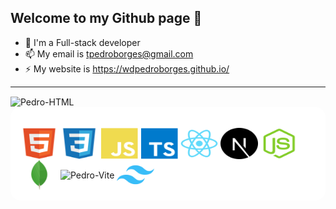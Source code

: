 ## Welcome to my Github page 👋

- 🔭 I'm a Full-stack developer
- 📫 My email is tpedroborges@gmail.com
- ⚡ My website is https://wdpedroborges.github.io/

 ---

<img align="center" alt="Pedro-HTML" src="https://media.licdn.com/dms/image/D4D16AQGQyinzIIQ8uQ/profile-displaybackgroundimage-shrink_350_1400/0/1683539571816?e=1689206400&v=beta&t=TopZClwqoWfHAoSwp33bSEQ8uPC7neKCv91fjWAJi7A">

<div style="display: inline_block; background-color: #fff; padding: 1rem; border-radius: 1rem"><br>
  <img align="center" alt="Pedro-HTML" height="50" width="60" src="https://raw.githubusercontent.com/devicons/devicon/master/icons/html5/html5-original.svg">
  <img align="center" alt="Rafa-CSS" height="50" width="60" src="https://raw.githubusercontent.com/devicons/devicon/master/icons/css3/css3-original.svg">
  <img align="center" alt="Pedro-Js" height="50" width="60" src="https://raw.githubusercontent.com/devicons/devicon/master/icons/javascript/javascript-plain.svg">
  <img align="center" alt="Pedro-Ts" height="50" width="60" src="https://raw.githubusercontent.com/devicons/devicon/master/icons/typescript/typescript-plain.svg">
  <img align="center" alt="Pedro-React" height="50" width="60" src="https://raw.githubusercontent.com/devicons/devicon/master/icons/react/react-original.svg">
  <img align="center" alt="Pedro-NextJS" height="50" width="60" src="https://github.com/devicons/devicon/blob/master/icons/nextjs/nextjs-original.svg">
  <img align="center" alt="Pedro-NodeJS" height="50" width="60" src="https://github.com/devicons/devicon/blob/master/icons/nodejs/nodejs-original.svg">
  <img align="center" alt="Pedro-MongoDB" height="50" width="60" src="https://github.com/devicons/devicon/blob/master/icons/mongodb/mongodb-original.svg">
  <img align="center" alt="Pedro-Vite" height="50" width="60" src="https://vitejs.dev/logo.svg">
  <img align="center" alt="Pedro-Tailwind" height="50" width="60" src="https://github.com/devicons/devicon/blob/master/icons/tailwindcss/tailwindcss-plain.svg">
</div>
